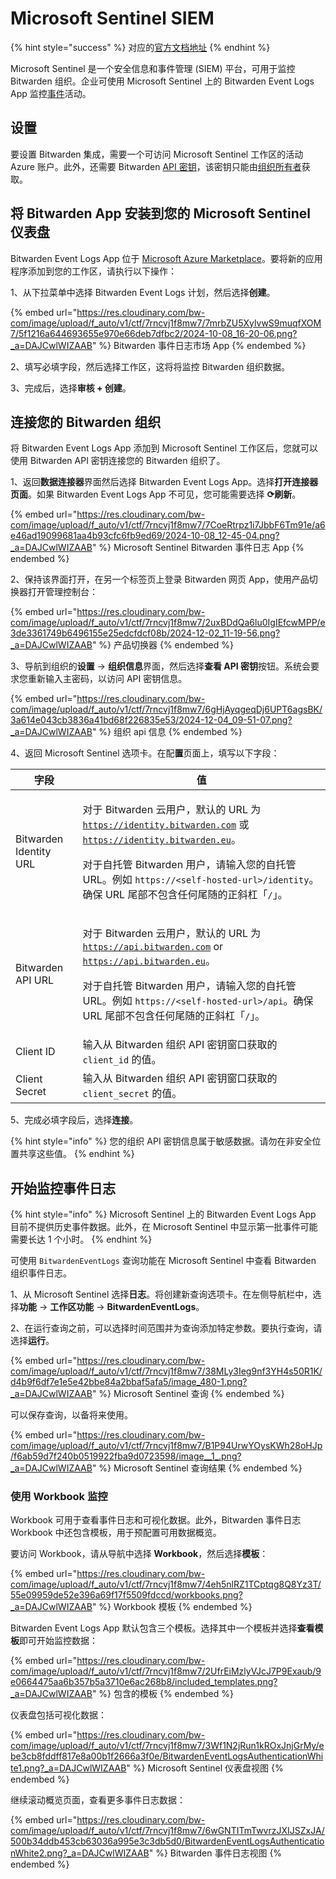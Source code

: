 # Microsoft Sentinel SIEM

{% hint style="success" %}
对应的[官方文档地址](https://bitwarden.com/help/microsoft-sentinel-siem/)
{% endhint %}

Microsoft Sentinel 是一个安全信息和事件管理 (SIEM) 平台，可用于监控 Bitwarden 组织。企业可使用 Microsoft Sentinel 上的 Bitwarden Event Logs App 监控[事件](event-logs.md)活动。

## 设置 <a href="#setup" id="setup"></a>

要设置 Bitwarden 集成，需要一个可访问 Microsoft Sentinel 工作区的活动 Azure 账户。此外，还需要 Bitwarden [API 密钥](../../organizations/bitwarden-public-api.md#authentication)，该密钥只能由[组织所有者](../user-management/member-roles-and-permissions.md)获取。

## 将 Bitwarden App 安装到您的 Microsoft Sentinel 仪表盘 <a href="#install-the-bitwarden-app-to-your-microsoft-sentinel-dashboard" id="install-the-bitwarden-app-to-your-microsoft-sentinel-dashboard"></a>

Bitwarden Event Logs App 位于 [Microsoft Azure Marketplace](https://azuremarketplace.microsoft.com/zh-cn/marketplace/apps/8bit-solutions-llc.bitwarden-sentinel-integration?tab=Overview)。要将新的应用程序添加到您的工作区，请执行以下操作：

1、从下拉菜单中选择 Bitwarden Event Logs 计划，然后选择**创建**。

{% embed url="https://res.cloudinary.com/bw-com/image/upload/f_auto/v1/ctf/7rncvj1f8mw7/7mrbZU5XylvwS9muqfXOM7/5f1216a644693655e970e66deb7dfbc2/2024-10-08_16-20-06.png?_a=DAJCwlWIZAAB" %}
Bitwarden 事件日志市场 App
{% endembed %}

2、填写必填字段，然后选择工作区，这将将监控 Bitwarden 组织数据。

3、完成后，选择**审核 + 创建**。

## 连接您的 Bitwarden 组织 <a href="#connect-your-bitwarden-organization" id="connect-your-bitwarden-organization"></a>

将 Bitwarden Event Logs App 添加到 Microsoft Sentinel 工作区后，您就可以使用 Bitwarden API 密钥连接您的 Bitwarden 组织了。

1、返回**数据连接器**界面然后选择 Bitwarden Event Logs App。选择**打开连接器页面**。如果 Bitwarden Event Logs App 不可见，您可能需要选择 **⟳刷新**。

{% embed url="https://res.cloudinary.com/bw-com/image/upload/f_auto/v1/ctf/7rncvj1f8mw7/7CoeRtrpz1i7JbbF6Tm91e/a6e46ad19099681aa4b93cfc6fb9ed69/2024-10-08_12-45-04.png?_a=DAJCwlWIZAAB" %}
Microsoft Sentinel Bitwarden 事件日志 App
{% endembed %}

2、保持该界面打开，在另一个标签页上登录 Bitwarden 网页 App，使用产品切换器打开管理控制台：

{% embed url="https://res.cloudinary.com/bw-com/image/upload/f_auto/v1/ctf/7rncvj1f8mw7/2uxBDdQa6lu0IgIEfcwMPP/e3de3361749b6496155e25edcfdcf08b/2024-12-02_11-19-56.png?_a=DAJCwlWIZAAB" %}
产品切换器
{% endembed %}

3、导航到组织的**设置** → **组织信息**界面，然后选择**查看 API 密钥**按钮。系统会要求您重新输入主密码，以访问 API 密钥信息。

{% embed url="https://res.cloudinary.com/bw-com/image/upload/f_auto/v1/ctf/7rncvj1f8mw7/6gHjAyqgeqDj6UPT6agsBK/3a614e043cb3836a41bd68f226835e53/2024-12-04_09-51-07.png?_a=DAJCwlWIZAAB" %}
组织 api 信息
{% endembed %}

4、返回 Microsoft Sentinel 选项卡。在配**置**页面上，填写以下字段：

| 字段                     | 值                                                                                                                                                                                                                                                               |
| ---------------------- | --------------------------------------------------------------------------------------------------------------------------------------------------------------------------------------------------------------------------------------------------------------- |
| Bitwarden Identity URL | <p>对于 Bitwarden 云用户，默认的 URL 为 <code>https://identity.bitwarden.com</code> 或 <code>https://identity.bitwarden.eu</code>。</p><p>对于自托管 Bitwarden 用户，请输入您的自托管 URL。例如 <code>https://&#x3C;self-hosted-url>/identity</code>。确保 URL 尾部不包含任何尾随的正斜杠「<code>/</code>」。</p> |
| Bitwarden API URL      | <p>对于 Bitwarden 云用户，默认的 URL 为 <code>https://api.bitwarden.com</code> or <code>https://api.bitwarden.eu</code>。</p><p>对于自托管 Bitwarden 用户，请输入您的自托管 URL。例如 <code>https://&#x3C;self-hosted-url>/api</code>。确保 URL 尾部不包含任何尾随的正斜杠「<code>/</code>」。</p>               |
| Client ID              | 输入从 Bitwarden 组织 API 密钥窗口获取的 `client_id` 的值。                                                                                                                                                                                                                    |
| Client Secret          | 输入从 Bitwarden 组织 API 密钥窗口获取的  `client_secret` 的值。                                                                                                                                                                                                               |

5、完成必填字段后，选择**连接**。

{% hint style="info" %}
您的组织 API 密钥信息属于敏感数据。请勿在非安全位置共享这些值。
{% endhint %}

## 开始监控事件日志 <a href="#start-monitoring-event-logs" id="start-monitoring-event-logs"></a>

{% hint style="info" %}
Microsoft Sentinel 上的 Bitwarden Event Logs App 目前不提供历史事件数据。此外，在 Microsoft Sentinel 中显示第一批事件可能需要长达 1 个小时。
{% endhint %}

可使用 `BitwardenEventLogs` 查询功能在 Microsoft Sentinel 中查看 Bitwarden 组织事件日志。

1、从 Microsoft Sentinel 选择**日志**。将创建新查询选项卡。在左侧导航栏中，选择**功能** → **工作区功能** → **BitwardenEventLogs**。

2、在运行查询之前，可以选择时间范围并为查询添加特定参数。要执行查询，请选择**运行**。

{% embed url="https://res.cloudinary.com/bw-com/image/upload/f_auto/v1/ctf/7rncvj1f8mw7/38MLy3Ieg9nf3YH4s50R1K/d4b9f6df7e1e5e42bbe84a2bbaf5afa5/image_480-1.png?_a=DAJCwlWIZAAB" %}
Microsoft Sentinel 查询
{% endembed %}

可以保存查询，以备将来使用。

{% embed url="https://res.cloudinary.com/bw-com/image/upload/f_auto/v1/ctf/7rncvj1f8mw7/B1P94UrwYOysKWh28oHJp/f6ab59d7f240b0519922fba9d0723598/image__1_.png?_a=DAJCwlWIZAAB" %}
Microsoft Sentinel 查询结果
{% endembed %}

### 使用 Workbook 监控 <a href="#monitor-using-workbooks" id="monitor-using-workbooks"></a>

Workbook 可用于查看事件日志和可视化数据。此外，Bitwarden 事件日志 Workbook 中还包含模板，用于预配置可用数据概览。

要访问 Workbook，请从导航中选择 **Workbook**，然后选择**模板**：

{% embed url="https://res.cloudinary.com/bw-com/image/upload/f_auto/v1/ctf/7rncvj1f8mw7/4eh5nlRZ1TCptqg8Q8Yz3T/55e09959de52e396a69f17f5509fdccd/workbooks.png?_a=DAJCwlWIZAAB" %}
Workbook 模板
{% endembed %}

Bitwarden Event Logs App 默认包含三个模板。选择其中一个模板并选择**查看模板**即可开始监控数据：

{% embed url="https://res.cloudinary.com/bw-com/image/upload/f_auto/v1/ctf/7rncvj1f8mw7/2UfrEiMzlyVJcJ7P9Exaub/9e0664475aa6b357b5a3710e6ac268b8/included_templates.png?_a=DAJCwlWIZAAB" %}
包含的模板
{% endembed %}

仪表盘包括可视化数据：

{% embed url="https://res.cloudinary.com/bw-com/image/upload/f_auto/v1/ctf/7rncvj1f8mw7/3Wf1N2jRun1kROxJnjGrMy/ebe3cb8fddff817e8a00b1f2666a3f0e/BitwardenEventLogsAuthenticationWhite1.png?_a=DAJCwlWIZAAB" %}
Microsoft Sentinel 仪表盘视图
{% endembed %}

继续滚动概览页面，查看更多事件日志数据：

{% embed url="https://res.cloudinary.com/bw-com/image/upload/f_auto/v1/ctf/7rncvj1f8mw7/6wGNTITmTwvrzJXIJSZxJA/500b34ddb453cb63036a995e3c3db5d0/BitwardenEventLogsAuthenticationWhite2.png?_a=DAJCwlWIZAAB" %}
Bitwarden 事件日志视图
{% endembed %}
